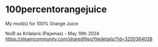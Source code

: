 # 100percentorangejuice
My mod(s) for 100% Orange Juice

NoiR as Krilalaris (Pajamas) - May 19th 2024
https://steamcommunity.com/sharedfiles/filedetails/?id=3250364038